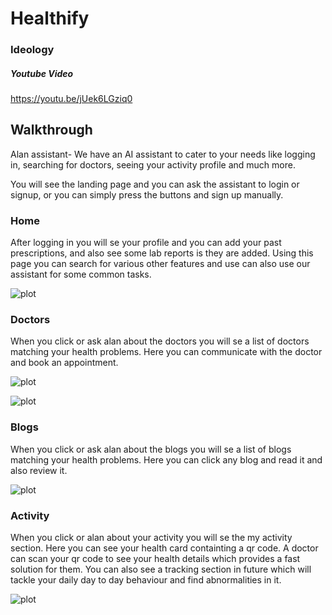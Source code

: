 # Healthify

### Ideology 


##### Youtube Video

https://youtu.be/jUek6LGziq0


## Walkthrough
Alan assistant- We have an AI assistant to cater to your needs like logging in, searching for doctors, seeing your activity profile and much more.

You will see the landing page and you can ask the assistant to login or signup, or you can simply press the buttons and sign up manually. 

### Home

After logging in you will se your profile and you can add your past prescriptions, and also see some lab reports is they are added. Using this page you can search for various other features
and use can also use our assistant for some common tasks.

![plot](./ReadmeImages/Patient.png)

### Doctors

When you click or ask alan about the doctors you will se a list of doctors matching your health problems. Here you can communicate with the doctor and book an appointment.



![plot](./ReadmeImages/Doctor2.png)

![plot](./ReadmeImages/Doctors.png.jpeg)

### Blogs

When you click or ask alan about the blogs you will se a list of blogs matching your health problems. Here you can click any blog and read it and also review it.

![plot](./ReadmeImages/Blogs.png.jpeg)

### Activity

When you click or alan about your activity you will se the my activity section. Here you can see your health card containting a qr code. A doctor can scan your qr code to see 
your health details which provides a fast solution for them. You can also see a tracking section in future which will tackle your daily day to day behaviour and find abnormalities in it.

![plot](./ReadmeImages/Acitivity.png.jpeg)







